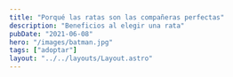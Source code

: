 ```yaml
---
title: "Porqué las ratas son las compañeras perfectas"
description: "Beneficios al elegir una rata"
pubDate: "2021-06-08"
hero: "/images/batman.jpg"
tags: ["adoptar"]
layout: "../../layouts/Layout.astro"
---
```

<!--https://www.youtube.com/watch?v=3lNvl1vLF4M-->